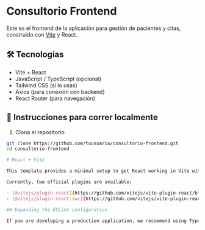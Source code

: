 # Consultorio Frontend

Este es el frontend de la aplicación para gestión de pacientes y citas, construido con [Vite](https://vitejs.dev/) y React.

## 🛠️ Tecnologías

- Vite + React
- JavaScript / TypeScript (opcional)
- Tailwind CSS (si lo usas)
- Axios (para conexión con backend)
- React Router (para navegación)

## 🚀 Instrucciones para correr localmente

1. Clona el repositorio
```bash
git clone https://github.com/tuusuario/consultorio-frontend.git
cd consultorio-frontend

# React + Vite

This template provides a minimal setup to get React working in Vite with HMR and some ESLint rules.

Currently, two official plugins are available:

- [@vitejs/plugin-react](https://github.com/vitejs/vite-plugin-react/blob/main/packages/plugin-react) uses [Babel](https://babeljs.io/) for Fast Refresh
- [@vitejs/plugin-react-swc](https://github.com/vitejs/vite-plugin-react/blob/main/packages/plugin-react-swc) uses [SWC](https://swc.rs/) for Fast Refresh

## Expanding the ESLint configuration

If you are developing a production application, we recommend using TypeScript with type-aware lint rules enabled. Check out the [TS template](https://github.com/vitejs/vite/tree/main/packages/create-vite/template-react-ts) for information on how to integrate TypeScript and [`typescript-eslint`](https://typescript-eslint.io) in your project.
